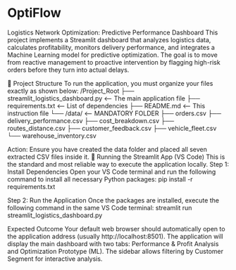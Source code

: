 # OptiFlow
Logistics Network Optimization: Predictive Performance Dashboard
This project implements a Streamlit dashboard that analyzes logistics data, calculates profitability, monitors delivery performance, and integrates a Machine Learning model for predictive optimization.
The goal is to move from reactive management to proactive intervention by flagging high-risk orders before they turn into actual delays.

💾 Project Structure
To run the application, you must organize your files exactly as shown below:
/Project_Root
├── streamlit_logistics_dashboard.py <-- The main application file
├── requirements.txt <-- List of dependencies
├── README.md <-- This instruction file
└── /data/ <-- MANDATORY FOLDER
  ├── orders.csv
  ├── delivery_performance.csv
  ├── cost_breakdown.csv
  ├── routes_distance.csv
  ├── customer_feedback.csv
  ├── vehicle_fleet.csv
  └── warehouse_inventory.csv

Action: Ensure you have created the data folder and placed all seven extracted CSV files inside it.
🚀 Running the Streamlit App (VS Code)
This is the standard and most reliable way to execute the application locally.
Step 1: Install Dependencies
Open your VS Code terminal and run the following command to install all necessary Python packages:
pip install -r requirements.txt

Step 2: Run the Application
Once the packages are installed, execute the following command in the same VS Code terminal:
streamlit run streamlit_logistics_dashboard.py

Expected Outcome
Your default web browser should automatically open to the application address (usually http://localhost:8501).
The application will display the main dashboard with two tabs: Performance & Profit Analysis and Optimization Prototype (ML).
The sidebar allows filtering by Customer Segment for interactive analysis.
